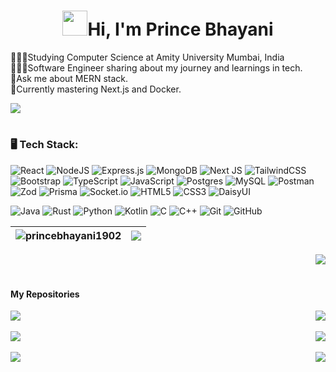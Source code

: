 <h1 align="center"><img src="https://user-images.githubusercontent.com/18350557/176309783-0785949b-9127-417c-8b55-ab5a4333674e.gif"  width="40" height="40" />Hi, I'm Prince Bhayani</h1>

👨🏻‍🎓Studying Computer Science at Amity University Mumbai, India <br>
👨🏻‍💻Software Engineer sharing about my journey and learnings in tech. <br>
💬Ask me about MERN stack. <br>
🌱Currently mastering Next.js and Docker. <br>

![](https://github-readme-stats.vercel.app/api?username=princebhayani&theme=buefy&hide_border=false&include_all_commits=false&count_private=false&rank_icon=percentile&show_icons=true)<br/> 
#
### 🖥️ Tech Stack:
![React](https://img.shields.io/badge/react-%2320232a.svg?style=for-the-badge&logo=react&logoColor=%2361DAFB) ![NodeJS](https://img.shields.io/badge/node.js-6DA55F?style=for-the-badge&logo=node.js&logoColor=white)
![Express.js](https://img.shields.io/badge/express.js-%23404d59.svg?style=for-the-badge&logo=express&logoColor=%2361DAFB) ![MongoDB](https://img.shields.io/badge/MongoDB-%234ea94b.svg?style=for-the-badge&logo=mongodb&logoColor=white) ![Next JS](https://img.shields.io/badge/Next-black?style=for-the-badge&logo=next.js&logoColor=white)
![TailwindCSS](https://img.shields.io/badge/tailwindcss-%2338B2AC.svg?style=for-the-badge&logo=tailwind-css&logoColor=white)
![Bootstrap](https://img.shields.io/badge/bootstrap-%238511FA.svg?style=for-the-badge&logo=bootstrap&logoColor=white)
![TypeScript](https://img.shields.io/badge/typescript-%23007ACC.svg?style=for-the-badge&logo=typescript&logoColor=white)
![JavaScript](https://img.shields.io/badge/javascript-%23323330.svg?style=for-the-badge&logo=javascript&logoColor=%23F7DF1E)
![Postgres](https://img.shields.io/badge/postgres-%23316192.svg?style=for-the-badge&logo=postgresql&logoColor=white)
![MySQL](https://img.shields.io/badge/mysql-%2300000f.svg?style=for-the-badge&logo=mysql&logoColor=white) ![Postman](https://img.shields.io/badge/Postman-FF6C37?style=for-the-badge&logo=postman&logoColor=white)
![Zod](https://img.shields.io/badge/zod-%233068b7.svg?style=for-the-badge&logo=zod&logoColor=white) ![Prisma](https://img.shields.io/badge/Prisma-3982CE?style=for-the-badge&logo=Prisma&logoColor=white)
![Socket.io](https://img.shields.io/badge/Socket.io-black?style=for-the-badge&logo=socket.io&badgeColor=010101)
![HTML5](https://img.shields.io/badge/html5-%23E34F26.svg?style=for-the-badge&logo=html5&logoColor=white)
![CSS3](https://img.shields.io/badge/css3-%231572B6.svg?style=for-the-badge&logo=css3&logoColor=white) ![DaisyUI](https://img.shields.io/badge/daisyui-5A0EF8?style=for-the-badge&logo=daisyui&logoColor=white)


![Java](https://img.shields.io/badge/java-%23ED8B00.svg?style=for-the-badge&logo=openjdk&logoColor=white) ![Rust](https://img.shields.io/badge/rust-%23000000.svg?style=for-the-badge&logo=rust&logoColor=white) ![Python](https://img.shields.io/badge/python-3670A0?style=for-the-badge&logo=python&logoColor=ffdd54) ![Kotlin](https://img.shields.io/badge/kotlin-%237F52FF.svg?style=for-the-badge&logo=kotlin&logoColor=white) ![C](https://img.shields.io/badge/c-%2300599C.svg?style=for-the-badge&logo=c&logoColor=white) ![C++](https://img.shields.io/badge/c++-%2300599C.svg?style=for-the-badge&logo=c%2B%2B&logoColor=white) ![Git](https://img.shields.io/badge/git-%23F05033.svg?style=for-the-badge&logo=git&logoColor=white) ![GitHub](https://img.shields.io/badge/github-%23121011.svg?style=for-the-badge&logo=github&logoColor=white)

| <div><img align="center" src="https://github-readme-streak-stats.herokuapp.com/?user=princebhayani&" alt="princebhayani1902" /></div> |  <div><img align="center" src="https://github-readme-stats.vercel.app/api/top-langs/?username=princebhayani&layout=compact&theme=buefy&hide_border=true" /></div> |
| ------------- | ------------- |
<p align="right"><img src="https://komarev.com/ghpvc/?username=princebhayani1902&color=blueviolet&&style=flat&label=👁️" /></p>

#
#### My Repositories
<div align="center">
    <div style="display: flex; justify-content: space-between; "> 
      <a href="https://github.com/princebhayani/Blog-App">
        <img align="center" src="https://github-readme-stats.vercel.app/api/pin/?username=princebhayani&repo=Blog-App&theme=buefy&show_owner=true" />
      </a>
      <a href="https://github.com/princebhayani/Visual-Chat-Media">
        <img align="center" src="https://github-readme-stats.vercel.app/api/pin/?username=princebhayani&repo=Visual-Chat-Media&theme=buefy&show_owner=true" />
      </a>
    </div>
     <br />
    <div style="display: flex; justify-content: space-between; "> 
      <a href="https://github.com/princebhayani/Chat-App">
        <img align="center" src="https://github-readme-stats.vercel.app/api/pin/?username=princebhayani&repo=Chat-App&theme=buefy&show_owner=true" />
      </a> 
      <a href="https://github.com/princebhayani/Real-Estate-MERN">
        <img align="center" src="https://github-readme-stats.vercel.app/api/pin/?username=princebhayani&repo=Real-Estate-MERN&theme=buefy&show_owner=true" />
      </a> 
    </div>
    <br />
    <div style="display: flex; justify-content: space-between; "> 
      <a href="https://github.com/princebhayani/Java-DSA">
        <img align="center" src="https://github-readme-stats.vercel.app/api/pin/?username=princebhayani&repo=Java-DSA&theme=buefy&show_owner=true" />
      </a>
      <a href="https://github.com/princebhayani/100xDevs-Cohort">
        <img align="center" src="https://github-readme-stats.vercel.app/api/pin/?username=princebhayani&repo=100xDevs-Cohort&theme=buefy&show_owner=true" />
      </a>
    </div>
    <br />
  </div>
